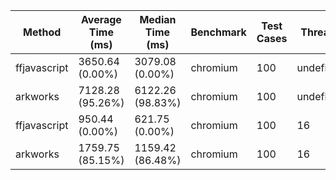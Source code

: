 | Method       | Average Time (ms) | Median Time (ms) | Benchmark | Test Cases | Threads   | N     |
|--------------|-------------------|------------------|-----------|------------|-----------|-------|
| ffjavascript | 3650.64 (0.00%)   | 3079.08 (0.00%)  | chromium  | 100        | undefined | 65536 |
| arkworks     | 7128.28 (95.26%)  | 6122.26 (98.83%) | chromium  | 100        | undefined | 65536 |
| ffjavascript | 950.44 (0.00%)    | 621.75 (0.00%)   | chromium  | 100        | 16        | 65536 |
| arkworks     | 1759.75 (85.15%)  | 1159.42 (86.48%) | chromium  | 100        | 16        | 65536 |
